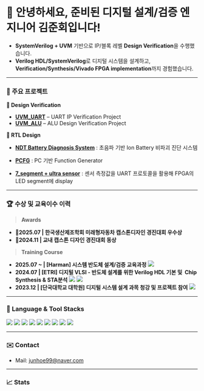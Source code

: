 <!-- 배너/소개 -->
<h1 align="left">👋 안녕하세요, 준비된 디지털 설계/검증 엔지니어 김준회입니다!</h1>

- **SystemVerilog + UVM** 기반으로 IP/블록 레벨 **Design Verification**을 수행했습니다.
- **Verilog HDL/SystemVerilog**로 디지털 시스템을 설계하고, **Verification/Synthesis/Vivado FPGA implementation**까지 경험했습니다.


---
### 📌 주요 프로젝트
**📖 Design Verification**  
- **[UVM_UART](https://github.com/junhoe99/UVM_UART)** – UART IP Verification Project 
- **[UVM_ALU](https://github.com/junhoe99/UVM_ALU)** – ALU Design Verification Project 

**📖 RTL Design**  
- **[NDT Battery Diagnosis System](https://github.com/junhoe99/9_dac_adc_triggered_read_JH)** : 초음파 기반 Ion Battery 비파괴 진단 시스템
  
       
- **[PCFG](https://github.com/junhoe99/project_PCFG)** : PC 기반 Function Generator

- **[7_segment + ultra sensor](https://github.com/junhoe99/7_segment_ultra_sensor)** : 센서 측정값을 UART 프로토콜을 활용해 FPGA의 LED segment에 display 



---

### 🏆 수상 및 교육이수 이력
> **Awards**
- **🏅2025.07 | 한국생산제조학회 미래형자동차 캡스톤디자인 경진대회 우수상**  
- **🏅2024.11  | 교내 캡스톤 디자인 경진대회 동상** 

> **Training Course**
- **2025.07 ~ | [Harman] 시스템 반도체 설계/검증 교육과정**
  <img src="https://img.shields.io/badge/Harman-DV%20Bootcamp-green" />
- **2024.07   | [ETRI] 디지털 VLSI - 반도체 설계를 위한 Verilog HDL 기본 및  Chip Synthesis & STA분석**
  <img src="https://img.shields.io/badge/Synopsys-DC%20Tool-purple" />  <img src="https://img.shields.io/badge/Cadence-Xcelium%20Tool-purple" />
- **2023.12   | [단국대학교 대학원] 디지털 시스템 설계 과목 청강 및 프로젝트 참여**   <img src="https://img.shields.io/badge/Capstone-최우수상-blue" />

---
### 🧰 Language & Tool Stacks
>
<p>
  <img src="https://img.shields.io/badge/SystemVerilog-8A2BE2" />
  <img src="https://img.shields.io/badge/UVM-8A2BE2" />
  <img src="https://img.shields.io/badge/Verilog-8A2BE2" />
  <img src="https://img.shields.io/badge/Python-3776AB?logo=python&logoColor=white" />
   <img src="https://img.shields.io/badge/C-00599C?logo=c&logoColor=white" /> 
  <img src="https://img.shields.io/badge/Linux-000000?logo=linux&logoColor=white" />
  <img src="https://img.shields.io/badge/Vivado-FFCC00" />
  <img src="https://img.shields.io/badge/Xcelium-FFCC00" />
  <img src="https://img.shields.io/badge/Design Compiler-FFCC00" />
</p>


---

### ✉️ Contact
- Mail: junhoe99@naver.com 
---

### 📈 Stats
<p>

</p>

